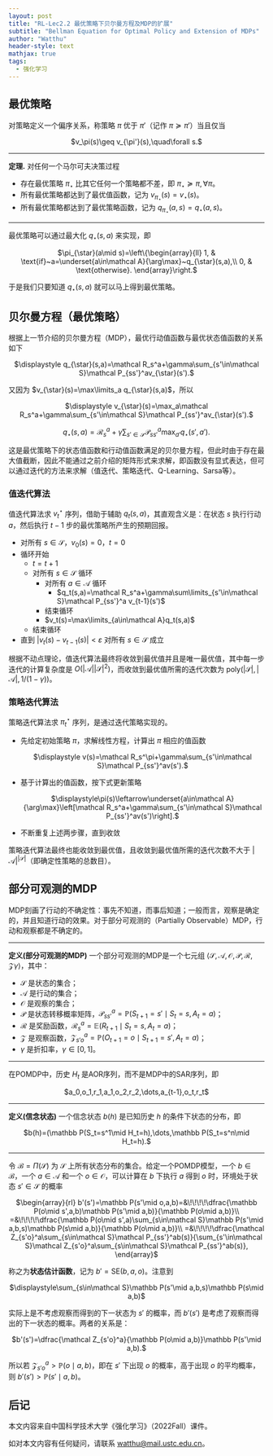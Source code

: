 ```yaml
---
layout: post
title: "RL-Lec2.2 最优策略下贝尔曼方程及MDP的扩展"
subtitle: "Bellman Equation for Optimal Policy and Extension of MDPs"
author: "Watthu"
header-style: text
mathjax: true
tags:
  - 强化学习
---
```


## 最优策略

对策略定义一个偏序关系，称策略 $\pi$ 优于 $\pi'$（记作 $\pi\succeq\pi'$）当且仅当
<center>
$v_\pi(s)\geq v_{\pi'}(s),\quad\forall s.$
</center>

---
**定理.** 对任何一个马尔可夫决策过程

- 存在最优策略 $\pi_{\star}$ 比其它任何一个策略都不差，即 $\pi_{\star}\succeq\pi,\forall\pi$。
- 所有最优策略都达到了最优值函数，记为 $v_{\pi_{\star}}(s)=v_{\star}(s)$。
- 所有最优策略都达到了最优策略函数，记为 $q_{\pi_{\star}}(a,s)=q_{\star}(a,s)$。

---

最优策略可以通过最大化 $q_{\star}(s,a)$ 来实现，即
<center>
$\pi_{\star}(a\mid s)=\left\{\begin{array}{ll}
1, & \text{if}~a=\underset{a\in\mathcal A}{\arg\max}~q_{\star}(s,a),\\
0, & \text{otherwise}.
\end{array}\right.$
</center>

于是我们只要知道 $q_{\star}(s,a)$ 就可以马上得到最优策略。

## 贝尔曼方程（最优策略）

根据上一节介绍的贝尔曼方程（MDP），最优行动值函数与最优状态值函数的关系如下
<center>
$\displaystyle q_{\star}(s,a)=\mathcal R_s^a+\gamma\sum_{s'\in\mathcal S}\mathcal P_{ss'}^av_{\star}(s').$
</center>

又因为 $v_{\star}(s)=\max\limits_a q_{\star}(s,a)$，所以
<center>
$\displaystyle v_{\star}(s)=\max_a\mathcal R_s^a+\gamma\sum_{s'\in\mathcal S}\mathcal P_{ss'}^av_{\star}(s').$

$\displaystyle q_{\star}(s,a)=\mathcal R_s^a+\gamma\sum_{s'\in\mathcal S}\mathcal P_{ss'}^a\max_{a'}q_{\star}(s',a').$
</center>

这是最优策略下的状态值函数和行动值函数满足的贝尔曼方程，但此时由于存在最大值截断，因此不能通过之前介绍的矩阵形式来求解，即函数没有显式表达，但可以通过迭代的方法来求解（值迭代、策略迭代、Q-Learning、Sarsa等）。

### 值迭代算法

值迭代算法求 $v_t^{\star}$ 序列，借助于辅助 $q_t(s,a)$，其直观含义是：在状态 $s$ 执行行动 $a$，然后执行 $t-1$ 步的最优策略所产生的预期回报。

- 对所有 $s\in\mathcal S$，$v_0(s)=0$，$t=0$
- 循环开始
    - $t=t+1$
    - 对所有 $s\in\mathcal S$ 循环
        - 对所有 $a\in\mathcal A$ 循环
            - $q_t(s,a)=\mathcal R_s^a+\gamma\sum\limits_{s'\in\mathcal S}\mathcal P_{ss'}^a v_{t-1}(s')$
        - 结束循环
        - $v_t(s)=\max\limits_{a\in\mathcal A}q_t(s,a)$
    - 结束循环
- 直到 $|v_t(s)-v_{t-1}(s)|<\varepsilon$ 对所有 $s\in\mathcal S$ 成立

根据不动点理论，值迭代算法最终将收敛到最优值并且是唯一最优值，其中每一步迭代的计算复杂度是 $O(|\mathcal A||\mathcal S|^2)$，而收敛到最优值所需的迭代次数为 $\text{poly}(|\mathcal S|,|\mathcal A|,1/(1-\gamma))$。

### 策略迭代算法

策略迭代算法求 $\pi_t^{\star}$ 序列，是通过迭代策略实现的。

- 先给定初始策略 $\pi$，求解线性方程，计算出 $\pi$ 相应的值函数

    <center>
    $\displaystyle v(s)=\mathcal R_s^\pi+\gamma\sum_{s'\in\mathcal S}\mathcal P_{ss'}^av(s').$
    </center>
- 基于计算出的值函数，按下式更新策略

    <center>
    $\displaystyle\pi(s)\leftarrow\underset{a\in\mathcal A}{\arg\max}\left[\mathcal R_s^a+\gamma\sum_{s'\in\mathcal S}\mathcal P_{ss'}^av(s')\right].$
    </center>
- 不断重复上述两步骤，直到收敛

策略迭代算法最终也能收敛到最优值，且收敛到最优值所需的迭代次数不大于 $|\mathcal A|^{|\mathcal S|}$（即确定性策略的总数目）。

## 部分可观测的MDP

MDP刻画了行动的不确定性：事先不知道，而事后知道；一般而言，观察是确定的，并且知道行动的效果。对于部分可观测的（Partially Observable）MDP，行动和观察都是不确定的。

---
**定义(部分可观测的MDP)** 一个部分可观测的MDP是一个七元组 $\langle\mathcal S,\mathcal A, \mathcal O,\mathcal P,\mathcal R,\mathcal Z\gamma\rangle$，其中：

- $\mathcal S$ 是状态的集合；
- $\mathcal A$ 是行动的集合；
- $\mathcal O$ 是观察的集合；
- $\mathcal P$ 是状态转移概率矩阵，$\mathcal P_{ss'}^a=\mathbb P(S_{t+1}=s'\mid S_t=s,A_t=a)$；
- $\mathcal R$ 是奖励函数，$\mathcal R_s^a=\mathbb E(R_{t+1}\mid S_t=s,A_t=a)$；
- $\mathcal Z$ 是观察函数，$\mathcal Z_{s'o}^a=\mathbb P(O_{t+1}=o\mid S_{t+1}=s',A_t=a)$；
- $\gamma$ 是折扣率，$\gamma\in[0,1]$。

---

在POMDP中，历史 $H_t$ 是AOR序列，而不是MDP中的SAR序列，即
<center>
$a_0,o_1,r_1,a_1,o_2,r_2,\dots,a_{t-1},o_t,r_t$
</center>

---
**定义(信念状态)** 一个信念状态 $b(h)$ 是已知历史 $h$ 的条件下状态的分布，即
<center>
$b(h)=(\mathbb P(S_t=s^1\mid H_t=h),\dots,\mathbb P(S_t=s^n\mid H_t=h).$
</center>

---

令 $\mathcal B=\Pi(\mathcal S)$ 为 $\mathcal S$ 上所有状态分布的集合。给定一个POMDP模型，一个 $b\in\mathcal B$，一个 $a\in\mathcal A$ 和一个 $o\in\mathcal O$，可以计算在 $b$ 下执行 $a$ 得到 $o$ 时，环境处于状态 $s'\in\mathcal S$ 的概率
<center>
$\begin{array}{rl}
b'(s')=\mathbb P(s'\mid o,a,b)=&\!\!\!\!\dfrac{\mathbb P(o\mid s',a,b)\mathbb P(s'\mid a,b)}{\mathbb P(o\mid a,b)}\\
=&\!\!\!\!\dfrac{\mathbb P(o\mid s',a)\sum_{s\in\mathcal S}\mathbb P(s'\mid a,b,s)\mathbb P(s\mid a,b)}{\mathbb P(o\mid a,b)}\\
=&\!\!\!\!\dfrac{\mathcal Z_{s'o}^a\sum_{s\in\mathcal S}\mathcal P_{ss'}^ab(s)}{\sum_{s'\in\mathcal S}\mathcal Z_{s'o}^a\sum_{s\in\mathcal S}\mathcal P_{ss'}^ab(s)},
\end{array}$
</center>

称之为**状态估计函数**，记为 $b'=\text{SE}(b,a,o)$。注意到
<center>
$\displaystyle\sum_{s\in\mathcal S}\mathbb P(s'\mid a,b,s)\mathbb P(s\mid a,b)$
</center>

实际上是不考虑观察而得到的下一状态为 $s'$ 的概率，而 $b'(s')$ 是考虑了观察而得出的下一状态的概率。两者的关系是：
<center>
$b'(s')=\dfrac{\mathcal Z_{s'o}^a}{\mathbb P(o\mid a,b)}\mathbb P(s'\mid a,b).$
</center>

所以若 $\mathcal Z_{s'o}^a>\mathbb P(o\mid a,b)$，即在 $s'$ 下出现 $o$ 的概率，高于出现 $o$ 的平均概率，则 $b'(s')>\mathbb P(s'\mid a,b)$。


## 后记

本文内容来自中国科学技术大学《强化学习》（2022Fall）课件。

如对本文内容有任何疑问，请联系 <watthu@mail.ustc.edu.cn>。

